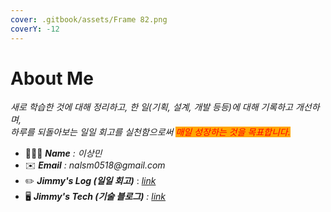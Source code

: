 ```yaml
---
cover: .gitbook/assets/Frame 82.png
coverY: -12
---
```


# About Me

_새로 학습한 것에 대해 정리하고, 한 일(기획, 설계, 개발 등등)에 대해 기록하고 개선하며,_ \
_하루를 되돌아보는 일일 회고를 실천함으로써 <mark style="color:red;background-color:orange;">매일 성장하는 것을 목표합니다.</mark>_

* 👨🏻‍💻 _**Name** : 이상민_
* ✉️ _**Email** : nalsm0518@gmail.com_
* ✏️ _**Jimmy's Log (일일 회고)**_ :  [_link_](https://app.gitbook.com/o/z08KSAnE6P8RTB1lRyt8/s/VUGmlfST1Av763oCpLBq/)
* 🖥 _**Jimmy's Tech (기술 블로그)** :_ [_link_](https://app.gitbook.com/o/z08KSAnE6P8RTB1lRyt8/s/xFAbVboeQj3rgqWe5uLh/)
